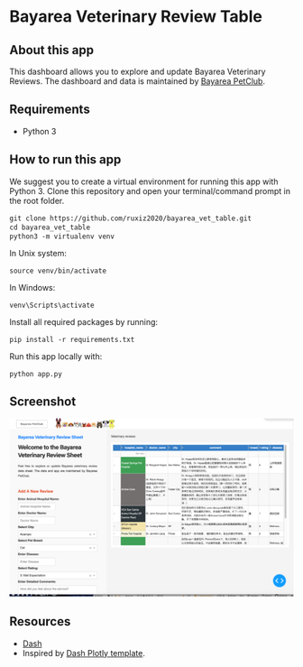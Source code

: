 # Bayarea Veterinary Review Table

## About this app

This dashboard allows you to explore and update Bayarea Veterinary Reviews.  The dashboard and data is maintained by [Bayarea PetClub](ruxiz2020.github.io/petclub/).

## Requirements

* Python 3

## How to run this app

We suggest you to create a virtual environment for running this app with Python 3. Clone this repository
and open your terminal/command prompt in the root folder.

```
git clone https://github.com/ruxiz2020/bayarea_vet_table.git
cd bayarea_vet_table
python3 -m virtualenv venv

```
In Unix system:
```
source venv/bin/activate

```
In Windows:

```
venv\Scripts\activate
```

Install all required packages by running:
```
pip install -r requirements.txt
```

Run this app locally with:
```
python app.py
```

## Screenshot

![screenshot](img/screencapture.png)

## Resources

* [Dash](https://dash.plot.ly/)
* Inspired by [Dash Plotly template](https://dash-gallery.plotly.host/dash-clinical-analytics/).
